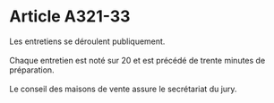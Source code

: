 # Article A321-33

Les entretiens se déroulent publiquement. <br/><br/>Chaque entretien est noté sur 20 et est précédé de trente minutes de préparation. <br/><br/>Le        conseil des maisons de vente assure le secrétariat du jury.